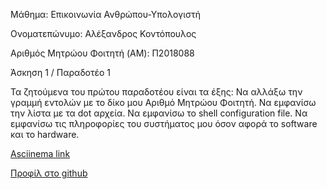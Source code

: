Μάθημα: Επικοινωνία Ανθρώπου-Υπολογιστή

Ονοματεπώνυμο: Αλέξανδρος Κοντόπουλος

Αριθμός Μητρώου Φοιτητή (AM): Π2018088

Άσκηση 1 / Παραδοτέο 1

Τα ζητούμενα του πρώτου παραδοτέου είναι τα έξης:
Να αλλάξω την γραμμή εντολών με το δίκο μου Αριθμό Μητρώου Φοιτητή.
Να εμφανίσω την λίστα με τα dot αρχεία.
Να εμφανίσω το shell configuration file.
Να εμφανίσω τις πληροφορίες του συστήματος μου όσον αφορά το software και το hardware.

[Asciinema link](https://asciinema.org/a/275458 'Asciinema link')

[Προφίλ στο github](https://github.com/AlexKontop 'Προφίλ στο github')
